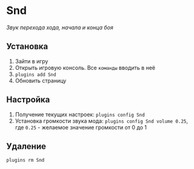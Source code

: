 # Snd
*Звук перехода хода, начала и конца боя*

## Установка
1. Зайти в игру
2. Открыть игровую консоль. Все `команды` вводить в неё
3. `plugins add Snd`
4. Обновить страницу

## Настройка
1. Получение текущих настроек: `plugins config Snd`
2. Установка громкости звука мода: `plugins config Snd volume 0.25`, где `0.25` - желаемое значение громкости от 0 до 1

## Удаление
`plugins rm Snd`